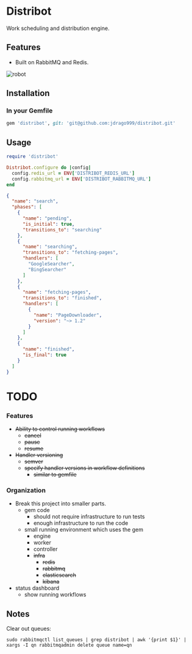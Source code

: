 
# Distribot

Work scheduling and distribution engine.

## Features

  * Built on RabbitMQ and Redis.

![robot](https://cdn2.iconfinder.com/data/icons/windows-8-metro-style/512/robot.png)

## Installation

### In your Gemfile

```ruby
gem 'distribot', git: 'git@github.com:jdrago999/distribot.git'
```

## Usage

```ruby
require 'distribot'

Distribot.configure do |config|
  config.redis_url = ENV['DISTRIBOT_REDIS_URL']
  config.rabbitmq_url = ENV['DISTRIBOT_RABBITMQ_URL']
end
```

```json
{
  "name": "search",
  "phases": [
    {
      "name": "pending",
      "is_initial": true,
      "transitions_to": "searching"
    },
    {
      "name": "searching",
      "transitions_to": "fetching-pages",
      "handlers": [
        "GoogleSearcher",
        "BingSearcher"
      ]
    },
    {
      "name": "fetching-pages",
      "transitions_to": "finished",
      "handlers": [
        {
          "name": "PageDownloader",
          "version": "~> 1.2"
        }
      ]
    },
    {
      "name": "finished",
      "is_final": true
    }
  ]
}
```

# TODO

### Features

  * ~~Ability to control running workflows~~
    * ~~cancel~~
    * ~~pause~~
    * ~~resume~~
  * ~~Handler versioning~~
    * ~~semver~~
    * ~~specify handler versions in workflow definitions~~
      * ~~similar to gemfile~~

### Organization

  * Break this project into smaller parts.
    * gem code
      * should not require infrastructure to run tests
      * enough infrastructure to run the code
    * small running environment which uses the gem
      * engine
      * worker
      * controller
      * ~~infra~~
        * ~~redis~~
        * ~~rabbitmq~~
        * ~~elasticsearch~~
        * ~~kibana~~
  * status dashboard
    * show running workflows


## Notes

Clear out queues:

`sudo rabbitmqctl list_queues | grep distribot | awk '{print $1}' | xargs -I qn rabbitmqadmin delete queue name=qn`

